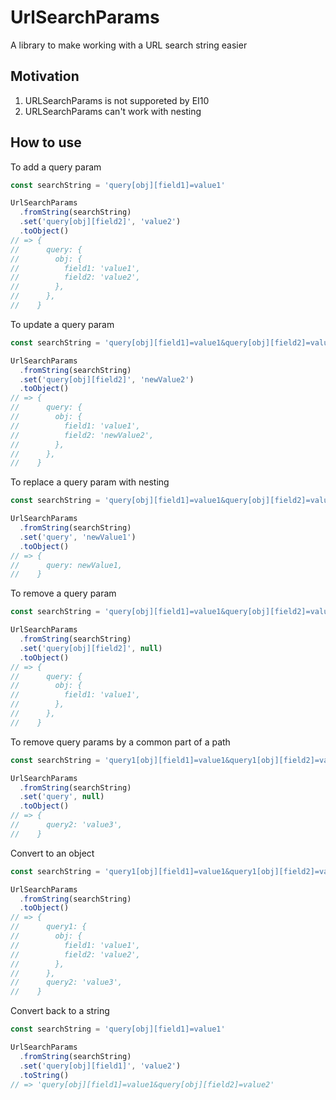 # UrlSearchParams
A library to make working with a URL search string easier

## Motivation
1. URLSearchParams is not supporeted by EI10
1. URLSearchParams can't work with nesting

## How to use

To add a query param
```javascript
const searchString = 'query[obj][field1]=value1'

UrlSearchParams
  .fromString(searchString)
  .set('query[obj][field2]', 'value2')
  .toObject()
// => { 
//      query: {
//        obj: {
//          field1: 'value1',
//          field2: 'value2',
//        },
//      },
//    }
```

To update a query param
```javascript
const searchString = 'query[obj][field1]=value1&query[obj][field2]=value2'

UrlSearchParams
  .fromString(searchString)
  .set('query[obj][field2]', 'newValue2')
  .toObject()
// => { 
//      query: {
//        obj: {
//          field1: 'value1',
//          field2: 'newValue2',
//        },
//      },
//    }
```

To replace a query param with nesting
```javascript
const searchString = 'query[obj][field1]=value1&query[obj][field2]=value2'

UrlSearchParams
  .fromString(searchString)
  .set('query', 'newValue1')
  .toObject()
// => { 
//      query: newValue1,
//    }
```

To remove a query param
```javascript
const searchString = 'query[obj][field1]=value1&query[obj][field2]=value2'

UrlSearchParams
  .fromString(searchString)
  .set('query[obj][field2]', null)
  .toObject()
// => { 
//      query: {
//        obj: {
//          field1: 'value1',
//        },
//      },
//    }
```

To remove query params by a common part of a path
```javascript
const searchString = 'query1[obj][field1]=value1&query1[obj][field2]=value2&query2=value3'

UrlSearchParams
  .fromString(searchString)
  .set('query', null)
  .toObject()
// => { 
//      query2: 'value3',
//    }
```

Convert to an object
```javascript
const searchString = 'query1[obj][field1]=value1&query1[obj][field2]=value2&query2=value3'

UrlSearchParams
  .fromString(searchString)
  .toObject()
// => { 
//      query1: {
//        obj: {
//          field1: 'value1',
//          field2: 'value2',
//        },
//      },
//      query2: 'value3',
//    }
```

Convert back to a string
```javascript
const searchString = 'query[obj][field1]=value1'

UrlSearchParams
  .fromString(searchString)
  .set('query[obj][field1]', 'value2')
  .toString()
// => 'query[obj][field1]=value1&query[obj][field2]=value2'
```
